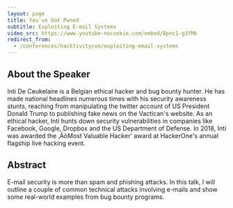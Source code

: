 ```yaml
---
layout: page
title: You've Got Pwned
subtitle: Exploiting E-mail Systems
video_src: https://www.youtube-nocookie.com/embed/Bpnc1-g3fMk
redirect_from:
  - /conferences/hacktivitycon/exploiting-email-systems
---
```


About the Speaker  
-----------------
Inti De Ceukelaire is a Belgian ethical hacker and bug bounty hunter. He has made national headlines numerous times with his security awareness stunts, reaching from manipulating the twitter account of US President Donald Trump to publishing fake news on the Vactican's website. As an ethical hacker, Inti hunts down security vulnerabilities in companies like Facebook, Google, Dropbox and the US Department of Defense. In 2018, Inti was awarded the ‚ÄòMost Valuable Hacker' award at HackerOne's annual flagship live hacking event.

Abstract
-----------------
E-mail security is more than spam and phishing attacks. In this talk, I will outline a couple of common technical attacks involving e-mails and show some real-world examples from bug bounty programs.
